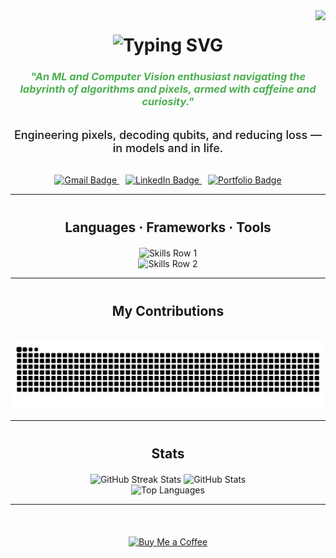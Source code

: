 <img align="right" src="https://visitor-badge.laobi.icu/badge?page_id=Ni2thin.Ni2thin" />

<h1 align="center">
  <img 
    src="https://readme-typing-svg.herokuapp.com?font=Merriweather&size=35&pause=100&color=27AE60&center=true&vCenter=true&width=700&height=100&lines=Konnichiwa;Watashi+wa+Nitthin+desu!" 
    alt="Typing SVG" 
  />
</h1>

<h3 align="center" style="font-style: italic; color: #4CAF50;">
  "An ML and Computer Vision enthusiast navigating the labyrinth of algorithms and pixels, armed with caffeine and curiosity."
</h3>

<br />

<div align="center" style="font-weight: 500; font-size: 18px; max-width: 600px; margin: auto;">
  Engineering pixels, decoding qubits, and reducing loss — in models and in life.
</div>

<br />

<div align="center" style="margin-top: 15px;">
  <a href="mailto:nihttin12@gmail.com" aria-label="Send Email">
    <img src="https://img.shields.io/badge/Gmail-333333?style=for-the-badge&logo=gmail&logoColor=red" alt="Gmail Badge"/>
  </a>
  <a href="https://linkedin.com/in/nitthin-kumar-10831124b/" target="_blank" rel="noopener noreferrer" aria-label="LinkedIn Profile" style="margin-left: 10px;">
    <img src="https://img.shields.io/badge/LinkedIn-0077B5?style=for-the-badge&logo=linkedin&logoColor=white" alt="LinkedIn Badge"/>
  </a>
  <a href="https://nihttin.vercel.app" target="_blank" rel="noopener noreferrer" aria-label="Portfolio Website" style="margin-left: 10px;">
    <img src="https://img.shields.io/badge/Portfolio-FF5722?style=for-the-badge&logo=todoist&logoColor=white" alt="Portfolio Badge"/>
  </a>
</div>

<hr/>

<h2 align="center" style="margin-top: 40px;">Languages · Frameworks · Tools</h2>

<div align="center" style="margin-top: 20px;">
  <img src="https://skillicons.dev/icons?i=opencv,html,css,vscode,github,tailwind,git,r" alt="Skills Row 1" />
  <br/>
  <img src="https://skillicons.dev/icons?i=nodejs,python,go,javascript,typescript,mongodb,c,java,nextjs,mysql,flask" alt="Skills Row 2" />
</div>

<hr/>

<div align="center" style="margin-top: 40px;">
  <h2>My Contributions</h2>
  <br />
  <img alt="GitHub Contribution Grid Snake" src="https://raw.githubusercontent.com/Ni2thin/Ni2thin/output/github-contribution-grid-snake.svg" />
</div>

<hr/>

<h2 align="center" style="margin-top: 40px;">Stats</h2>

<div align="center" style="margin-top: 20px;">
  <img width="390" src="https://github-readme-streak-stats.herokuapp.com/?user=Ni2thin&theme=vue-dark&hide_border=true" alt="GitHub Streak Stats"/>
  <img width="390" src="https://github-readme-stats.vercel.app/api?username=Ni2thin&theme=vue-dark&show_icons=true&hide_border=true&count_private=true" alt="GitHub Stats" />
  <br />
  <img width="325" src="https://github-readme-stats.vercel.app/api/top-langs/?username=Ni2thin&theme=vue-dark&show_icons=true&hide_border=true&layout=compact" alt="Top Languages" />
</div>

<hr/>

<br/>

<div align="center" style="margin-top: 20px;">
  <a href="https://ko-fi.com/nitthin12" target="_blank" rel="noopener noreferrer" aria-label="Buy Me a Coffee">
    <img height="64" src="https://storage.ko-fi.com/cdn/kofi1.png?v=3" alt="Buy Me a Coffee" />
  </a>
</div>

<br />
